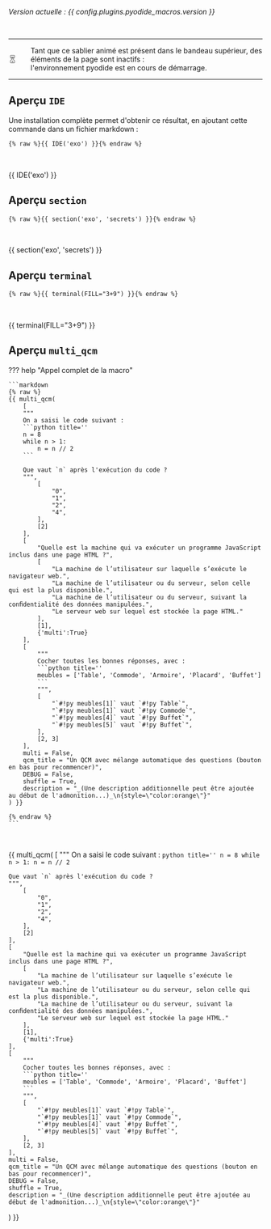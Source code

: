 
_Version actuelle : {{ config.plugins.pyodide_macros.version }}_

<br>

---

<div style="display:flex;gap:2em;align-items:top">
<svg viewBox="0 0 512 512"
    height="24px" width="24px" version="1.1" xmlns="http://www.w3.org/2000/svg"
    xmlns:xlink="http://www.w3.org/1999/xlink" xml:space="preserve" fill="gray">
    <g>
        <path class="st0" d="M329.368,237.908l42.55-39.905c25.237-23.661,39.56-56.701,39.56-91.292V49.156 c0.009-13.514-5.538-25.918-14.402-34.754C388.24,5.529,375.828-0.009,362.314,0H149.677c-13.514-0.009-25.918,5.529-34.754,14.401 c-8.872,8.837-14.41,21.24-14.402,34.754v57.554c0,34.591,14.315,67.632,39.552,91.292l42.55,39.888 c2.352,2.205,3.678,5.272,3.678,8.493v19.234c0,3.221-1.326,6.279-3.67,8.475l-42.558,39.905 c-25.237,23.653-39.552,56.702-39.552,91.292v57.554c-0.009,13.514,5.529,25.918,14.402,34.755 c8.836,8.871,21.24,14.409,34.754,14.401h212.636c13.514,0.008,25.926-5.53,34.763-14.401c8.863-8.838,14.41-21.241,14.402-34.755 v-57.554c0-34.59-14.324-67.64-39.56-91.292l-42.55-39.896c-2.344-2.205-3.678-5.263-3.678-8.484v-19.234 C325.69,243.162,327.025,240.095,329.368,237.908z M373.942,462.844c-0.009,3.273-1.266,6.055-3.403,8.218 c-2.162,2.135-4.952,3.402-8.226,3.41H149.677c-3.273-0.009-6.055-1.275-8.225-3.41c-2.128-2.163-3.394-4.945-3.402-8.218v-57.554 c0-24.212,10.026-47.356,27.691-63.91l42.55-39.906c9.914-9.285,15.538-22.274,15.538-35.857v-19.234 c0-13.592-5.624-26.58-15.547-35.866l-42.541-39.896c-17.666-16.555-27.691-39.69-27.691-63.91V49.156 c0.008-3.273,1.274-6.055,3.402-8.226c2.17-2.127,4.952-3.394,8.225-3.402h212.636c3.273,0.009,6.064,1.275,8.226,3.402 c2.136,2.171,3.394,4.952,3.403,8.226v57.554c0,24.22-10.026,47.355-27.683,63.91l-42.55,39.896 c-9.922,9.286-15.547,22.274-15.547,35.866v19.234c0,13.583,5.625,26.572,15.547,35.874l42.55,39.88 c17.658,16.563,27.683,39.707,27.683,63.918V462.844z"></path>
        <path class="st0" d="M256,248.674c10.017,0,18.131-8.122,18.131-18.139c3.032-12.051,9.397-23.161,18.578-31.757l42.542-39.888 c13.592-12.739,21.602-30.448,22.446-48.984H154.302c0.844,18.536,8.854,36.245,22.438,48.984l42.541,39.888 c9.19,8.596,15.547,19.706,18.579,31.757C237.861,240.552,245.983,248.674,256,248.674z"></path>
        <path class="st0" d="M256,267.796c-10.017,0-18.139,8.122-18.139,18.139c0,10.009,8.122,18.131,18.139,18.131 c10.017,0,18.131-8.122,18.131-18.131C274.131,275.918,266.017,267.796,256,267.796z"></path>
        <path class="st0" d="M256,332.137c-10.017,0-18.139,8.122-18.139,18.14c0,10.009,8.122,18.131,18.139,18.131 c10.017,0,18.131-8.122,18.131-18.131C274.131,340.259,266.017,332.137,256,332.137z"></path>
        <path class="st0" d="M239.876,389.742l-66.538,66.538h165.315l-66.537-66.538C263.21,380.845,248.782,380.845,239.876,389.742z"></path>
    </g>
</svg> <div class='gray'>Tant que ce sablier animé est présent dans le bandeau supérieur, des éléments de la page sont inactifs :<br>l'environnement pyodide est en cours de démarrage.</div>
</div>

---


## Aperçu `IDE`

Une installation complète permet d'obtenir ce résultat, en ajoutant cette commande dans un fichier markdown :

```markdown
{% raw %}{{ IDE('exo') }}{% endraw %}
```

<br>

{{ IDE('exo') }}



## Aperçu `section`


```markdown
{% raw %}{{ section('exo', 'secrets') }}{% endraw %}
```

<br>

{{ section('exo', 'secrets') }}


## Aperçu `terminal`


```markdown
{% raw %}{{ terminal(FILL="3+9") }}{% endraw %}
```

<br>

{{ terminal(FILL="3+9") }}



## Aperçu `multi_qcm`

??? help "Appel complet de la macro"

    ```markdown
    {% raw %}
    {{ multi_qcm(
        [
        """
        On a saisi le code suivant :
        ```python title=''
        n = 8
        while n > 1:
            n = n // 2
        ```
    
        Que vaut `n` après l'exécution du code ?
        """,
            [
                "0",
                "1",
                "2",
                "4",
            ],
            [2]
        ],
        [
            "Quelle est la machine qui va exécuter un programme JavaScript inclus dans une page HTML ?",
            [
                "La machine de l’utilisateur sur laquelle s’exécute le navigateur web.",
                "La machine de l’utilisateur ou du serveur, selon celle qui est la plus disponible.",
                "La machine de l’utilisateur ou du serveur, suivant la conﬁdentialité des données manipulées.",
                "Le serveur web sur lequel est stockée la page HTML."
            ],
            [1],
            {'multi':True}
        ],
        [
            """
            Cocher toutes les bonnes réponses, avec :
            ```python title=''
            meubles = ['Table', 'Commode', 'Armoire', 'Placard', 'Buffet']
            ```
            """,
            [
                "`#!py meubles[1]` vaut `#!py Table`",
                "`#!py meubles[1]` vaut `#!py Commode`",
                "`#!py meubles[4]` vaut `#!py Buffet`",
                "`#!py meubles[5]` vaut `#!py Buffet`",
            ],
            [2, 3]
        ],
        multi = False,
        qcm_title = "Un QCM avec mélange automatique des questions (bouton en bas pour recommencer)",
        DEBUG = False,
        shuffle = True,
        description = "_(Une description additionnelle peut être ajoutée au début de l'admonition...)_\n{style=\"color:orange\"}"
    ) }}
    
    {% endraw %}
    ```

<br>

{{ multi_qcm(
    [
    """
    On a saisi le code suivant :
    ```python title=''
    n = 8
    while n > 1:
        n = n // 2
    ```

    Que vaut `n` après l'exécution du code ?
    """,
        [
            "0",
            "1",
            "2",
            "4",
        ],
        [2]
    ],
    [
        "Quelle est la machine qui va exécuter un programme JavaScript inclus dans une page HTML ?",
        [
            "La machine de l’utilisateur sur laquelle s’exécute le navigateur web.",
            "La machine de l’utilisateur ou du serveur, selon celle qui est la plus disponible.",
            "La machine de l’utilisateur ou du serveur, suivant la conﬁdentialité des données manipulées.",
            "Le serveur web sur lequel est stockée la page HTML."
        ],
        [1],
        {'multi':True}
    ],
    [
        """
        Cocher toutes les bonnes réponses, avec :
        ```python title=''
        meubles = ['Table', 'Commode', 'Armoire', 'Placard', 'Buffet']
        ```
        """,
        [
            "`#!py meubles[1]` vaut `#!py Table`",
            "`#!py meubles[1]` vaut `#!py Commode`",
            "`#!py meubles[4]` vaut `#!py Buffet`",
            "`#!py meubles[5]` vaut `#!py Buffet`",
        ],
        [2, 3]
    ],
    multi = False,
    qcm_title = "Un QCM avec mélange automatique des questions (bouton en bas pour recommencer)",
    DEBUG = False,
    shuffle = True,
    description = "_(Une description additionnelle peut être ajoutée au début de l'admonition...)_\n{style=\"color:orange\"}"
) }}

